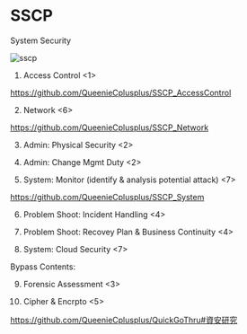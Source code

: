 # SSCP
System Security

![sscp](https://scontent.ftpe8-3.fna.fbcdn.net/v/t1.0-9/93498099_154086822747821_8646231739120746496_o.jpg?_nc_cat=106&_nc_sid=8024bb&_nc_ohc=264xCYAOt0MAX8KbLm1&_nc_ht=scontent.ftpe8-3.fna&oh=30990bf15de3b4dfc0809fbcb1461491&oe=5EBA16B0)

1. Access Control <1>

https://github.com/QueenieCplusplus/SSCP_AccessControl

2. Network <6>

https://github.com/QueenieCplusplus/SSCP_Network

3. Admin: Physical Security <2>

4. Admin: Change Mgmt Duty <2>

5. System: Monitor (identify & analysis potential attack) <7>

https://github.com/QueenieCplusplus/SSCP_System

6. Problem Shoot: Incident Handling <4>

7. Problem Shoot: Recovey Plan & Business Continuity <4>

8. System: Cloud Security <7>

Bypass Contents:

9. Forensic Assessment <3>

10. Cipher & Encrpto <5>

https://github.com/QueenieCplusplus/QuickGoThru#資安研究
